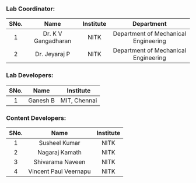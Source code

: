 <!-- Remove all lines above this line before making changes to the file -->

### Lab Coordinator:

| SNo. |        Name         | Institute |              Department              |
| :--: | :-----------------: | :-------: | :----------------------------------: |
|  1   | Dr. K V Gangadharan |   NITK    | Department of Mechanical Engineering |
|  2   | Dr. Jeyaraj P |   NITK    | Department of Mechanical Engineering |

### Lab Developers:

| SNo. |   Name   |  Institute   |
| :--: | :------: | :----------: |
|  1   | Ganesh B | MIT, Chennai |

### Content Developers:

| SNo. |       Name       | Institute |
| :--: | :--------------: | :-------: |
|  1   |  Susheel Kumar   |   NITK    |
|  2   |  Nagaraj Kamath  |   NITK    |
|  3   | Shivarama Naveen |   NITK    |
|  4   | Vincent Paul Veernapu |   NITK    |
